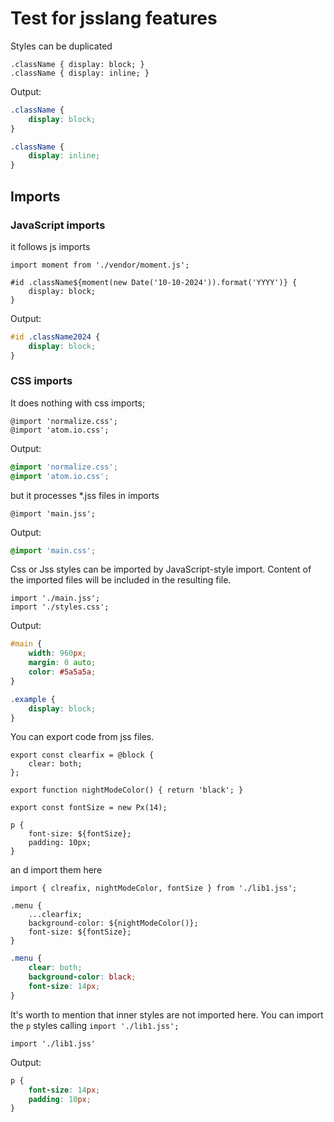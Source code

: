 # Test for jsslang features

Styles can be duplicated
```jsslang
.className { display: block; }
.className { display: inline; }
```

Output:
```css
.className {
    display: block;
}

.className {
    display: inline;
}
```

## Imports

### JavaScript imports

it follows js imports
```jsslang
import moment from './vendor/moment.js';

#id .className${moment(new Date('10-10-2024')).format('YYYY')} {
    display: block;
}
```

Output:
```css
#id .className2024 {
    display: block;
}
```

### CSS imports

It does nothing with css imports;
```jsslang
@import 'normalize.css';
@import 'atom.io.css';
```

Output:
```css
@import 'normalize.css';
@import 'atom.io.css';
```

but it processes *.jss files in imports
```jsslang
@import 'main.jss';
```

Output:
```css
@import 'main.css';
```

Css or Jss styles can be imported by JavaScript-style import. Content of the imported files will be included in the resulting file.

```jsslang
import './main.jss';
import './styles.css';
```

Output:
```css
#main {
    width: 960px;
    margin: 0 auto;
    color: #5a5a5a;
}

.example {
    display: block;
}
```

You can export code from jss files.

```jsslang title="lib1.jss"
export const clearfix = @block {
    clear: both;
};

export function nightModeColor() { return 'black'; }

export const fontSize = new Px(14);

p {
    font-size: ${fontSize};
    padding: 10px;
}
```

an
d import them here

```jsslang
import { clreafix, nightModeColor, fontSize } from './lib1.jss';

.menu {
    ...clearfix;
    background-color: ${nightModeColor()};
    font-size: ${fontSize};
}
```

```css
.menu {
    clear: both;
    background-color: black;
    font-size: 14px;
}
```

It's worth to mention that inner styles are not imported here. You can import the `p` styles calling `import './lib1.jss';`

```jsslang
import './lib1.jss'
```

Output:

```css
p {
    font-size: 14px;
    padding: 10px;
}
```

